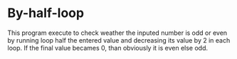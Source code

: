 # By-half-loop
This program execute to check weather the inputed number is odd or even by running loop half the entered value and decreasing its value by 2 in each loop. If the final value 
becames 0, than obviously it is even else odd.

